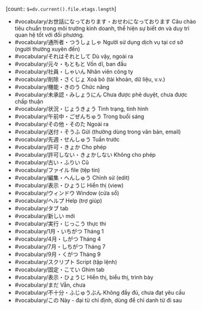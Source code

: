 [count:: `$=dv.current().file.etags.length`]

- #vocabulary/お世話になっております・おせわになっております Câu chào tiêu chuẩn trong môi trường kinh doanh, thể hiện sự biết ơn và duy trì quan hệ tốt với đối phương.
- #vocabulary/通所者・つうしょしゃ Người sử dụng dịch vụ tại cơ sở (người thường xuyên đến)
- #vocabulary/それはそれとして Dù vậy, ngoài ra
- #vocabulary/元々・もともと Vốn dĩ, ban đầu
- #vocabulary/社員・しゃいん Nhân viên công ty
- #vocabulary/削除・さくじょ Xoá bỏ (tài khoản, dữ liệu, v.v.)
- #vocabulary/機能・きのう Chức năng
- #vocabulary/未承認・みしょうにん Chưa được phê duyệt, chưa được chấp thuận
- #vocabulary/状況・じょうきょう Tình trạng, tình hình
- #vocabulary/午前中・ごぜんちゅう Trong buổi sáng
- #vocabulary/その他・そのた Ngoài ra
- #vocabulary/送付・そうふ Gửi (thường dùng trong văn bản, email)
- #vocabulary/先週・せんしゅう Tuần trước
- #vocabulary/許可・きょか Cho phép
- #vocabulary/許可しない・きょかしない Không cho phép
- #vocabulary/古い・ふりい Cũ
- #vocabulary/ファイル file (tệp tin)
- #vocabulary/編集・へんしゅう Chỉnh sử (edit)
- #vocabulary/表示・ひょうじ Hiển thị (view)
- #vocabulary/ウィンドウ Window (cửa sổ)
- #vocabulary/ヘルプ Help (trợ giúp)
- #vocabulary/タブ tab
- #vocabulary/新しい mới
- #vocabulary/実行・じっこう thực thi
- #vocabulary/1月・いちがつ Tháng 1
- #vocabulary/4月・しがつ Tháng 4
- #vocabulary/7月・しちがつ Tháng 7
- #vocabulary/9月・くがつ Tháng 9
- #vocabulary/スクリプト Script (tập lệnh)
- #vocabulary/固定・こてい Ghim tab
- #vocabulary/表示・ひょうじ Hiển thị, biểu thị, trình bày
- #vocabulary/まだ Vẫn, chưa
- #vocabulary/不十分・ふじゅうぶん Không đầy đủ, chưa đạt yêu cầu
- #vocabulary/この Này - đại từ chỉ định, dùng để chỉ danh từ đi sau